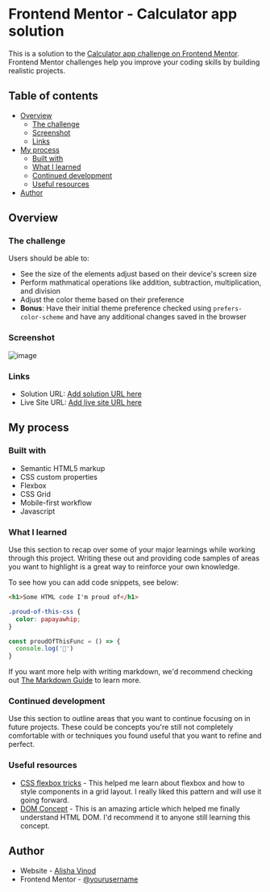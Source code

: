 # Frontend Mentor - Calculator app solution

This is a solution to the [Calculator app challenge on Frontend Mentor](https://www.frontendmentor.io/challenges/calculator-app-9lteq5N29). Frontend Mentor challenges help you improve your coding skills by building realistic projects. 

## Table of contents

- [Overview](#overview)
  - [The challenge](#the-challenge)
  - [Screenshot](#screenshot)
  - [Links](#links)
- [My process](#my-process)
  - [Built with](#built-with)
  - [What I learned](#what-i-learned)
  - [Continued development](#continued-development)
  - [Useful resources](#useful-resources)
- [Author](#author)

## Overview

### The challenge

Users should be able to:

- See the size of the elements adjust based on their device's screen size
- Perform mathmatical operations like addition, subtraction, multiplication, and division
- Adjust the color theme based on their preference
- **Bonus**: Have their initial theme preference checked using `prefers-color-scheme` and have any additional changes saved in the browser

### Screenshot

![image](https://user-images.githubusercontent.com/62168160/128663721-0ebbd095-262b-47bd-a7aa-b86ded247fa2.png)

### Links

- Solution URL: [Add solution URL here](https://your-solution-url.com)
- Live Site URL: [Add live site URL here](https://https://alishavinod.github.io/Calculator/)

## My process

### Built with

- Semantic HTML5 markup
- CSS custom properties
- Flexbox
- CSS Grid
- Mobile-first workflow
- Javascript

### What I learned

Use this section to recap over some of your major learnings while working through this project. Writing these out and providing code samples of areas you want to highlight is a great way to reinforce your own knowledge.

To see how you can add code snippets, see below:

```html
<h1>Some HTML code I'm proud of</h1>
```
```css
.proud-of-this-css {
  color: papayawhip;
}
```
```js
const proudOfThisFunc = () => {
  console.log('🎉')
}
```

If you want more help with writing markdown, we'd recommend checking out [The Markdown Guide](https://www.markdownguide.org/) to learn more.

### Continued development

Use this section to outline areas that you want to continue focusing on in future projects. These could be concepts you're still not completely comfortable with or techniques you found useful that you want to refine and perfect.

### Useful resources

- [CSS flexbox tricks](https://css-tricks.com/snippets/css/a-guide-to-flexbox/#flexbox-background) - This helped me learn about flexbox and how to style components in a grid layout. I really liked this pattern and will use it going forward.
- [DOM Concept](https://www.w3schools.com/js/js_htmldom_html.asp) - This is an amazing article which helped me finally understand HTML DOM. I'd recommend it to anyone still learning this concept.

## Author

- Website - [Alisha Vinod](https://alishavinod.github.io/Portfolio/)
- Frontend Mentor - [@yourusername](https://www.frontendmentor.io/profile/yourusername)
